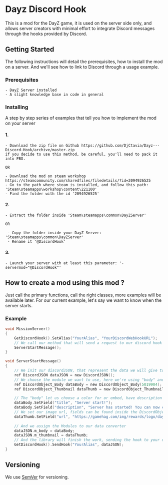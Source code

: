 # Dayz Discord Hook

This is a mod for the DayZ game, it is used on the server side only, and allows server creators with minimal effort to integrate Discord messages through the hooks provided by Discord.

## Getting Started

The following instructions will detail the prerequisites, how to install the mod on a server. And we'll see how to link to Discord through a usage example.

### Prerequisites

```
- DayZ Server installed
- A slight knowledge base in code in general
```

### Installing

A step by step series of examples that tell you how to implement the mod on your server

#### 1.
```
- Download the zip file on Github https://github.com/DjCtavia/Dayz---Discord-Hook/archive/master.zip
if you decide to use this method, be careful, you'll need to pack it into PBO.

OR

- Download the mod on steam workshop https://steamcommunity.com/sharedfiles/filedetails/?id=2094926525
- Go to the path where steam is installed, and follow this path: 'Steam\steamapps\workshop\content\221100'
- Find the folder with the id '2094926525'
```

#### 2.
```
- Extract the folder inside 'Steam\steamapps\common\DayZServer'

OR

 - Copy the folder inside your DayZ Server: 'Steam\steamapps\common\DayZServer'
 - Rename it '@DiscordHook'
```

#### 3.
```
- Launch your server with at least this parameter: '-servermod="@DiscordHook"'
```

## How to create a mod using this mod ?

Just call the primary functions, call the right classes, more examples will be available later. For our current example, let's say we want to know when the server starts.

### Example

```c
void MissionServer()
{
    GetDiscordHook().SetAlias("YourAlias", "YourDiscordWebHookURL");
    // We call our method that will send a request to our discord hook
    ServerStartMessage();
}

void ServerStartMessage()
{
    // We init our discordJSON, that represent the data we will give to the hook
    ref DiscordJSON dataJSON = new DiscordJSON();
    // We choose the module we want to use, here we're using "body" and "thumbnail"
    ref DiscordObject_Body dataBody = new DiscordObject_Body(5019904);
    ref DiscordObject_Thumbnail dataThumb = new DiscordObject_Thumbnail(64, 64);

    // The "body" let us choose a color for or embed, have description and others things
    dataBody.SetField("title", "Server start!");
    dataBody.SetField("description", "Server has started! You can now connect!");
    // We set our image url, fields can be found inside the DiscordObject_Thumbnail class
    dataThumb.SetField("url", "https://gamehag.com/img/rewards/logo/dayz.png");
		
    // And we assign the Modules to our data converter
    dataJSON.m_body = dataBody;
    dataJSON.m_thumbnail = dataThumb;
    // And the library will finish the work, sending the hook to your discord server
    GetDiscordHook().SendHook("YourAlias", dataJSON);
}
```

## Versioning

We use [SemVer](http://semver.org/) for versioning.
